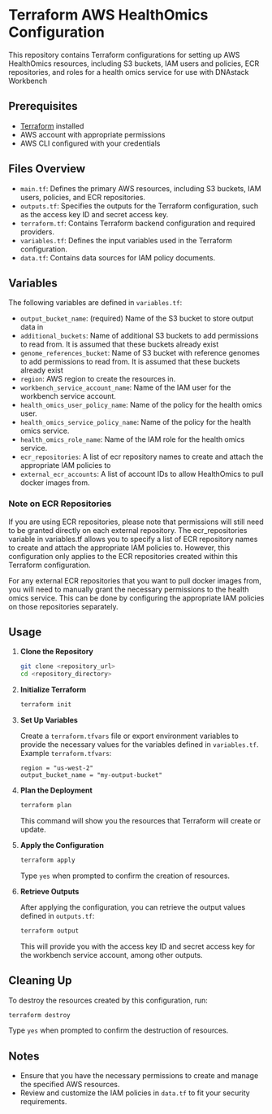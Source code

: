 # Terraform AWS HealthOmics Configuration

This repository contains Terraform configurations for setting up AWS HealthOmics resources, including S3 buckets, IAM users and policies, ECR repositories, and roles for a health omics service for use with 
DNAstack Workbench

## Prerequisites

- [Terraform](https://www.terraform.io/downloads.html) installed
- AWS account with appropriate permissions
- AWS CLI configured with your credentials

## Files Overview

- `main.tf`: Defines the primary AWS resources, including S3 buckets, IAM users, policies, and ECR repositories.
- `outputs.tf`: Specifies the outputs for the Terraform configuration, such as the access key ID and secret access key.
- `terraform.tf`: Contains Terraform backend configuration and required providers.
- `variables.tf`: Defines the input variables used in the Terraform configuration.
- `data.tf`: Contains data sources for IAM policy documents.

## Variables

The following variables are defined in `variables.tf`:

- `output_bucket_name`: (required) Name of the S3 bucket to store output data in
- `additional_buckets`: Name of additional S3 buckets to add permissions to read from. It is assumed that these buckets already exist
- `genome_references_bucket`: Name of S3 bucket with reference genomes to add permissions to read from. It is assumed that these buckets already exist
- `region`: AWS region to create the resources in.
- `workbench_service_account_name`: Name of the IAM user for the workbench service account.
- `health_omics_user_policy_name`: Name of the policy for the health omics user.
- `health_omics_service_policy_name`: Name of the policy for the health omics service.
- `health_omics_role_name`: Name of the IAM role for the health omics service.
- `ecr_repositories`: A list of ecr repository names to create and attach the appropriate IAM policies to 
- `external_ecr_accounts`: A list of account IDs to allow HealthOmics to pull docker images from.

### Note on ECR Repositories
If you are using ECR repositories, please note that permissions will still need to be granted directly on each external repository. The ecr_repositories variable in variables.tf allows you to specify a list of ECR repository names to create and attach the appropriate IAM policies to. However, this configuration only applies to the ECR repositories created within this Terraform configuration.

For any external ECR repositories that you want to pull docker images from, you will need to manually grant the necessary permissions to the health omics service. This can be done by configuring the appropriate IAM policies on those repositories separately.


## Usage

1. **Clone the Repository**

    ```bash
    git clone <repository_url>
    cd <repository_directory>
    ```

2. **Initialize Terraform**

    ```bash
    terraform init
    ```

3. **Set Up Variables**

    Create a `terraform.tfvars` file or export environment variables to provide the necessary values for the variables defined in `variables.tf`. Example `terraform.tfvars`:

    ```hcl
    region = "us-west-2"
    output_bucket_name = "my-output-bucket"
    ```

4. **Plan the Deployment**

    ```bash
    terraform plan
    ```

    This command will show you the resources that Terraform will create or update.

5. **Apply the Configuration**

    ```bash
    terraform apply
    ```

    Type `yes` when prompted to confirm the creation of resources.

6. **Retrieve Outputs**

    After applying the configuration, you can retrieve the output values defined in `outputs.tf`:

    ```bash
    terraform output
    ```

    This will provide you with the access key ID and secret access key for the workbench service account, among other outputs.

## Cleaning Up

To destroy the resources created by this configuration, run:

```bash
terraform destroy
```

Type `yes` when prompted to confirm the destruction of resources.

## Notes

- Ensure that you have the necessary permissions to create and manage the specified AWS resources.
- Review and customize the IAM policies in `data.tf` to fit your security requirements.
